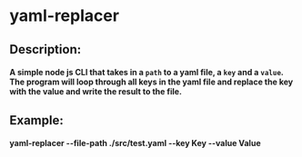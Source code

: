 # yaml-replacer

## Description:

#### A simple node js CLI that takes in a `path` to a yaml file, a `key` and a `value`. The program will loop through all keys in the yaml file and replace the key with the value and write the result to the file.

## Example:

#### yaml-replacer --file-path ./src/test.yaml --key Key --value Value